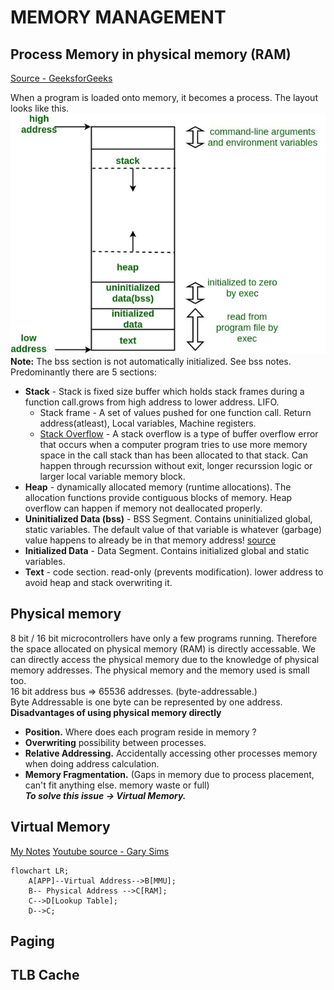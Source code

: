 # MEMORY MANAGEMENT
## Process Memory in physical memory (RAM) 
[Source - GeeksforGeeks](https://www.geeksforgeeks.org/memory-layout-of-c-program/) <br />

When a program is loaded onto memory, it becomes a process. The layout looks like this.<br />
![Process Layout](memoryLayoutC.jpg "Memory layout for a process") <br />
**Note:** The bss section is not automatically initialized. See bss notes. <br />
Predominantly there are 5 sections: <br/>
* **Stack** - Stack is fixed size buffer which holds stack frames during a function call.grows from high address to lower address. LIFO.    
    * Stack frame - A set of values pushed for one function call. Return address(atleast), Local variables, Machine registers.
    * [Stack Overflow](https://www.techtarget.com/whatis/definition/stack-overflow) - A stack overflow is a type of buffer overflow error that occurs when a computer program tries to use more memory space in the call stack than has been allocated to that stack. Can happen through recurssion without exit, longer recurssion logic or larger local variable memory block.
* **Heap** - dynamically allocated memory (runtime allocations). The allocation functions provide contiguous blocks of memory. Heap overflow can happen if memory not deallocated properly.
* **Uninitialized Data (bss)** - BSS Segment. Contains uninitialized global, static variables. The default value of that variable is whatever (garbage) value happens to already be in that memory address! [source](https://www.learncpp.com/cpp-tutorial/uninitialized-variables-and-undefined-behavior/)
* **Initialized Data** - Data Segment. Contains initialized global and static variables.
* **Text** - code section. read-only (prevents modification). lower address to avoid heap and stack overwriting it.

## Physical memory
8 bit / 16 bit microcontrollers have only a few programs running. Therefore the space allocated on physical memory (RAM) is directly accessable. We can directly access the physical memory due to the knowledge of physical memory addresses.
The physical memory and the memory used is small too. <br />
16 bit address bus => 65536 addresses. (byte-addressable.) <br />
Byte Addressable is one byte can be represented by one address. <br />
**Disadvantages of using physical memory directly** <br />
* **Position.** Where does each program reside in memory ?
* **Overwriting** possibility between processes.
* **Relative Addressing.** Accidentally accessing other processes memory when doing address calculation.
* **Memory Fragmentation.** (Gaps in memory due to process placement, can't fit anything else. memory waste or full) <br />
***To solve this issue -> Virtual Memory.***

## Virtual Memory
[My Notes](https://drive.google.com/file/d/1SSlOTgJ-pYaVOjaNuXDhkvkRWUFOlatE/view?usp=share_link)
[Youtube source - Gary Sims](https://www.youtube.com/watch?v=2quKyPnUShQ)
```mermaid
flowchart LR;
    A[APP]--Virtual Address-->B[MMU];
    B-- Physical Address -->C[RAM];
    C-->D[Lookup Table];
    D-->C;
```


## Paging
## TLB Cache